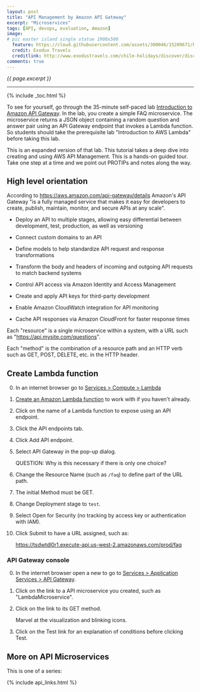 ```yaml
---
layout: post
title: "API Management by Amazon API Gateway"
excerpt: "Microservices"
tags: [API, devops, evaluation, Amazon]
image:
# pic easter island single statue 1900x500
  feature: https://cloud.githubusercontent.com/assets/300046/15209671/b796b60c-17ef-11e6-8561-07a7b012ebb8.jpg
  credit: Exodux Travels
  creditlink: http://www.exodustravels.com/chile-holidays/discover/discover-chile/aae-84441#gallery
comments: true
---
```

<i>{{ page.excerpt }}</i>
<hr />

{% include _toc.html %}

To see for yourself, go through the 35-minute self-paced lab <a target="_blank" href="https://qwiklabs.com/focuses/preview/2380">
Introduction to Amazon API Gateway</a>.
In the lab, you create a simple FAQ microservice. The microservice returns a JSON object containing a random question and answer pair using an API Gateway endpoint that invokes a Lambda function. So students should take the prerequisite lab "Introduction to AWS Lambda" before taking this lab.

This is an expanded version of that lab. 
This tutorial takes a deep dive into creating and using AWS API Management.
This is a hands-on guided tour. Take one step at a time and we point out PROTIPs and notes along the way.

## High level orientation #

According to <a target="_blank" href="https://aws.amazon.com/api-gateway/details/">
https://aws.amazon.com/api-gateway/details</a>
Amazon's API Gateway "is a fully managed service that makes it easy for developers to create, publish, maintain, monitor, and secure APIs at any scale".

* Deploy an API to multiple stages, allowing easy differential between development, test, production, as well as versioning
* Connect custom domains to an API

* Define models to help standardize API request and response transformations
* Transform the body and headers of incoming and outgoing API requests to match backend systems

* Control API access via Amazon Identity and Access Management
* Create and apply API keys for third-party development
* Enable Amazon CloudWatch integration for API monitoring
* Cache API responses via Amazon CloudFront for faster response times


Each "resource" is a single microservice within a system, with a URL such as "https://api.mysite.com/questions".

Each "method" is the combination of a resource path and an HTTP verb such as GET, POST, DELETE, etc. in the HTTP header.

## Create Lambda function #

0. In an internet browser go to <a target="_blank" href="https://qwiklabs.com/focuses/preview/2380">
   Services > Compute > Lambda</a>
0. [Create an Amazon Lambda function](/amazon-lambda/) to work with if you haven't already.
0. Click on the name of a Lambda function to expose using an API endpoint.
0. Click the API endpoints tab.
0. Click Add API endpoint.
0. Select API Gateway in the pop-up dialog.

   QUESTION: Why is this necessary if there is only one choice?

0. Change the Resource Name (such as `/faq`) to define part of the URL path.
0. The initial Method must be GET.
0. Change Deployment stage to `test`.
0. Select Open for Security (no tracking by access key or authentication with IAM).
0. Click Submit to have a URL assigned, such as:

   https://tsdwtdl0r1.execute-api.us-west-2.amazonaws.com/prod/faq

### API Gateway console #

0. In the internet browser open a new 
   to go to <a target="_blank" href="https://us-west-2.console.aws.amazon.com/apigateway/home?region=us-west-2#/apis">
   Services > Application Services > API Gateway</a>.

0. Click on the link to a API microservice you created, such as "LambdaMicroservice".
0. Click on the link to its GET method.

   Marvel at the visualization and blinking icons.

0. Click on the Test link for an explanation of conditions before clicking Test.



## More on API Microservices #

This is one of a series:

{% include api_links.html %}
